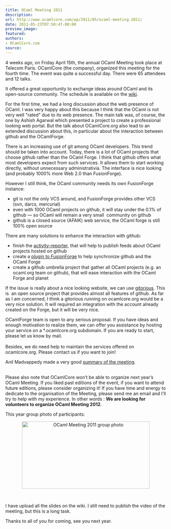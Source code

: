```yaml
---
title: OCaml Meeting 2011
description:
url: http://www.ocamlcore.com/wp/2011/05/ocaml-meeting-2011/
date: 2011-05-23T07:50:47-00:00
preview_image:
featured:
authors:
- OCamlCore.com
source:
---
```


<p>4 weeks ago, on Friday April 15th, the annual OCaml Meeting took place at Telecom Paris. OCamlCore (the company), organized this meeting for the fourth time. The event was quite a successful day. There were 65 attendees and 12 talks.</p>
<p>It offered a great opportunity to exchange ideas around OCaml and its open-source community. The schedule is available on the <a href="https://forge.ocamlcore.org/plugins/mediawiki/wiki/ocaml-meeting/index.php/OCamlMeeting2011 - [404 Not Found]">wiki</a>.</p>
<p>For the first time, we had a long discussion about the web presence of OCaml. I was very happy about this because I think that the OCaml is not very well &quot;rated&quot; due to its web presence. The main talk was, of course, the one by Ashish Agarwal which presented a project to create a professional looking web portal. But the talk about OCamlCore.org also lead to an extended discussion about this, in particular about the interaction between github and the OCamlForge.</p>
<p>There is an increasing use of git among OCaml developers. This trend should be taken into account. Today, there is a lot of OCaml projects that choose github rather than the OCaml Forge. I think that github offers what most developers expect from such services. It allows them to start working directly, without unnecessary administrativia. The interface is nice looking (and probably 1000% more Web 2.0 than FusionForge).</p>
<p>However I still think, the OCaml community needs its own FusionForge instance:</p>
<ul>
<li>git is not the only VCS around, and FusionForge provides other VCS (svn, darcs, mercurial)</li>
<li>even with 1000 OCaml projects on github, it will stay under the 0.1% of github &mdash; so OCaml will remain a very small&nbsp; community on github</li>
<li>github is a closed source (AFAIK) web service, the OCaml forge is still 100% open source</li>
</ul>
<p>There are many solutions to enhance the interaction with github:</p>
<ul>
<li>finish the <a href="https://github.com/gildor478/activity-reporter - [404 Not Found]">activity-reporter</a>, that will help to publish feeds about OCaml projects hosted on github</li>
<li>create a <a href="https://forge.ocamlcore.org/tracker/index.php?func=detail&amp;aid=604&amp;group_id=1&amp;atid=102">plugin to FusionForge</a> to help synchronize github and the OCaml Forge</li>
<li>create a github umbrella project that gather all OCaml projects (e.g. an ocaml.org team on github), that will ease interaction with the OCaml Forge and planet</li>
</ul>
<p>If the issue is really about a nice looking website, we can use <a href="http://gitorious.org/ - [1 Client error: SSL peer certificate or SSH remote key was not OK]">gitorious</a>. This is&nbsp; an open source project that provides almost all features of github. As far as I am concerned, I think a gitorious running on ocamlcore.org would be a very nice solution. It will required an integration with the account already created on the Forge, but it will be very nice.</p>
<p>OCamlForge team is open to any serious proposal. If you have ideas and enough motivation to realize them, we can offer you assistance by hosting your service on a *.ocamlcore.org subdomain. If you are ready to start, please let us know by mail.&nbsp;&nbsp;&nbsp;&nbsp;&nbsp;&nbsp;&nbsp;&nbsp;&nbsp;&nbsp;&nbsp;&nbsp;&nbsp;&nbsp;&nbsp;&nbsp;&nbsp;&nbsp;&nbsp;&nbsp;&nbsp;&nbsp;&nbsp;&nbsp;&nbsp;&nbsp;&nbsp;&nbsp;&nbsp;&nbsp;&nbsp;&nbsp;&nbsp;&nbsp;&nbsp;&nbsp;&nbsp;&nbsp;&nbsp;&nbsp;&nbsp;&nbsp;&nbsp;&nbsp;&nbsp;&nbsp;&nbsp;&nbsp;&nbsp;&nbsp;&nbsp;&nbsp;&nbsp;&nbsp;&nbsp;&nbsp;&nbsp;&nbsp;&nbsp;&nbsp;&nbsp;&nbsp;&nbsp;&nbsp;&nbsp;&nbsp;&nbsp;&nbsp;&nbsp;&nbsp;&nbsp;&nbsp;&nbsp;&nbsp;&nbsp;&nbsp;&nbsp;&nbsp;&nbsp; <br/>
&nbsp;&nbsp;&nbsp;&nbsp;&nbsp;&nbsp;&nbsp;&nbsp;&nbsp;&nbsp;&nbsp;&nbsp;&nbsp;&nbsp;&nbsp;&nbsp;&nbsp;&nbsp;&nbsp;&nbsp;&nbsp;&nbsp;&nbsp;&nbsp;&nbsp;&nbsp;&nbsp;&nbsp;&nbsp;&nbsp;&nbsp;&nbsp;&nbsp;&nbsp;&nbsp;&nbsp;&nbsp;&nbsp;&nbsp;&nbsp;&nbsp;&nbsp;&nbsp;&nbsp;&nbsp;&nbsp;&nbsp;&nbsp;&nbsp;&nbsp;&nbsp;&nbsp;&nbsp;&nbsp;&nbsp;&nbsp;&nbsp;&nbsp;&nbsp;&nbsp;&nbsp;&nbsp;&nbsp;&nbsp;&nbsp;&nbsp;&nbsp;&nbsp;&nbsp;&nbsp;&nbsp;&nbsp;&nbsp;&nbsp;&nbsp;&nbsp;&nbsp;&nbsp;&nbsp;&nbsp;&nbsp;&nbsp;&nbsp;&nbsp;&nbsp;&nbsp;&nbsp;&nbsp;&nbsp;&nbsp;&nbsp;&nbsp;&nbsp;&nbsp;&nbsp;&nbsp;&nbsp;&nbsp;&nbsp;&nbsp;&nbsp;&nbsp;&nbsp;&nbsp;&nbsp;&nbsp;&nbsp;&nbsp;&nbsp;&nbsp;&nbsp;&nbsp;&nbsp;&nbsp;&nbsp;&nbsp; <br/>
Besides, we do need help to maintain the services offered on ocamlcore.org. Please contact us if you want to join!</p>
<p>Anil Madvappedy made a very good <a href="http://anil.recoil.org/2011/04/15/ocaml-users-group.html">summary of the meeting</a>.</p>
<p><strong><br/>
</strong>Please also note that OCamlCore won&rsquo;t be able to organize next year&rsquo;s OCaml Meeting. If you liked past editions of the event, if you want to attend future editions, please consider organizing it! If you have time and energy to dedicate to the organisation of the Meeting, please send me an email and I&rsquo;ll try to help with my experience. In other words : <strong>We are looking for volunteers to organize OCaml Meeting 2012</strong>.</p>
<p>This year group photo of participants:</p>
<p style="text-align: center;"><img src="http://www.ocamlcore.com/wp/wp-content/uploads/IMG_1115_small.JPG" width="400" height="211" alt="OCaml Meeting 2011 group photo"/></p>
<p>&nbsp;</p>
<p>I have upload all the slides on the wiki. I still need to publish the video of the meeting, but this is a long task.</p>
<p>Thanks to all of you for coming, see you next year.</p>


